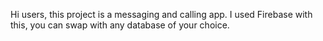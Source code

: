 Hi users, this project is a messaging and calling app. 
I used Firebase with this, you can swap with any database of your choice.
